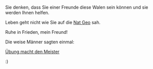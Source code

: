 Sie denken, dass Sie einer Freunde diese Walen sein können und sie werden Ihnen helfen.

Leben geht nicht wie Sie auf die [Nat Geo](http://www.nationalgeographic.com/) sah.

Ruhe in Frieden, mein Freund!

Die weise Männer sagten einmal:

[Übung macht den Meister](https://www.youtube.com/watch?v=sS0PZSrI-GI)

:)